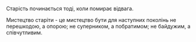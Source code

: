 Старість починається тоді, коли помирає відвага.

Мистецтво старіти - це мистецтво бути для наступних поколінь не перешкодою, а опорою; не суперником, a побратимом; не байдужим, а співчутливим.